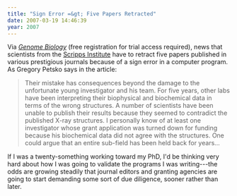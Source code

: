 ```yaml
---
title: "Sign Error =&gt; Five Papers Retracted"
date: 2007-03-19 14:46:39
year: 2007
---
```

Via <a href="http://genomebiology.com/2007/8/2/103"><em>Genome Biology</em></a> (free registration for trial access required), news that scientists from the <a href="http://www.scripps.edu">Scripps Institute</a> have to retract five papers published in various prestigious journals because of a sign error in a computer program.  As Gregory Petsko says in the article:
<blockquote>Their mistake has consequences beyond the damage to the unfortunate young investigator and his team. For five years, other labs have been interpreting their biophysical and biochemical data in terms of the wrong structures. A number of scientists have been unable to publish their results because they seemed to contradict the published X-ray structures. I personally know of at least one investigator whose grant application was turned down for funding because his biochemical data did not agree with the structures. One could argue that an entire sub-field has been held back for years...</blockquote>
If I was a twenty-something working toward my PhD, I'd be thinking very hard about how I was going to validate the programs I was writing---the odds are growing steadily that journal editors and granting agencies are going to start demanding some sort of due diligence, sooner rather than later.
<blockquote></blockquote>
